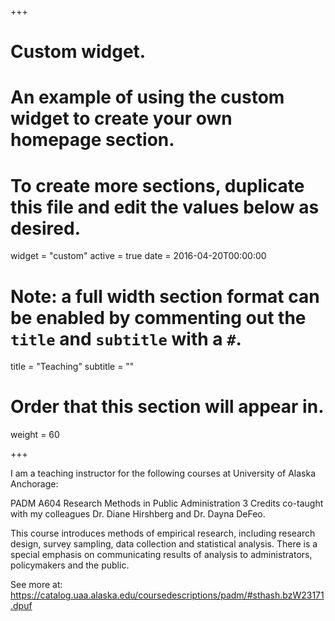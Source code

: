 +++
# Custom widget.
# An example of using the custom widget to create your own homepage section.
# To create more sections, duplicate this file and edit the values below as desired.
widget = "custom"
active = true
date = 2016-04-20T00:00:00

# Note: a full width section format can be enabled by commenting out the `title` and `subtitle` with a `#`.
title = "Teaching"
subtitle = ""

# Order that this section will appear in.
weight = 60

+++

I am a teaching instructor for the following courses at University of Alaska Anchorage:

PADM A604 Research Methods in Public Administration 3 Credits co-taught with my colleagues Dr. Diane Hirshberg and Dr. Dayna DeFeo.

This course introduces methods of empirical research, including research design, survey sampling, data collection and statistical analysis. There is a special emphasis on communicating results of analysis to administrators, policymakers and the public.

See more at: <https://catalog.uaa.alaska.edu/coursedescriptions/padm/#sthash.bzW23171.dpuf>

